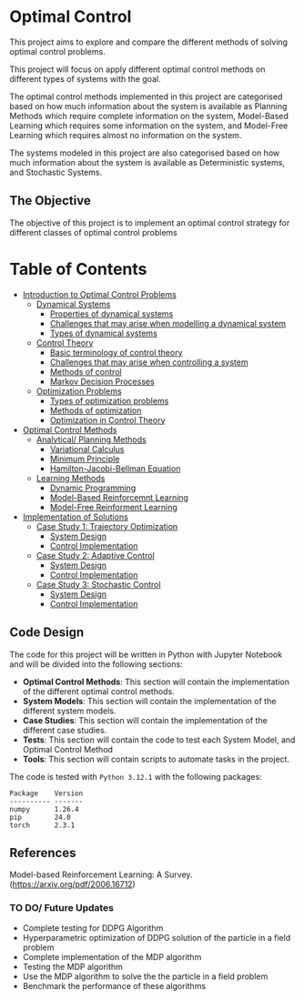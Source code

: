 # Optimal Control

This project aims to explore and compare the different methods of solving optimal control problems.

This project will focus on apply different optimal control methods on different types of systems with the goal.

The optimal control methods implemented in this project are categorised based on how much information about the system is available as Planning Methods which require complete information on the system, Model-Based Learning which requires some information on the system, and Model-Free Learning which requires almost no information on the system.

The systems modeled in this project are also categorised based on how much information about the system is available as Deterministic systems, and Stochastic Systems.

## The Objective

The objective of this project is to implement an optimal control strategy for different classes of optimal control problems

# Table of Contents

* [Introduction to Optimal Control Problems](./Systems/README.md)
  - [Dynamical Systems](./Systems/README.md)
    + [Properties of dynamical systems](./Systems/README.md) 
    + [Challenges that may arise when modelling a dynamical system](./Systems/README.md)
    + [Types of dynamical systems](./Systems/README.md)
  - [Control Theory](./Systems/README.md)
    + [Basic terminology of control theory](./Systems/README.md)
    + [Challenges that may arise when controlling a system](./Systems/README.md)
    + [Methods of control](./Systems/README.md)
    + [Markov Decision Processes](./Systems/README.md)
  - [Optimization Problems](./Systems/README.md)
    + [Types of optimization problems](./Systems/README.md)
    + [Methods of optimization](./Systems/README.md)
    - [Optimization in Control Theory](./Systems/README.md)
* [Optimal Control Methods](./Optimal-Control-Methods/README.md)
  - [Analytical/ Planning Methods](./Optimal-Control-Methods/README.md)
    + [Variational Calculus](./Optimal-Control-Methods/README.md)
    + [Minimum Principle](./Optimal-Control-Methods/README.md)
    + [Hamilton-Jacobi-Bellman Equation](./Optimal-Control-Methods/README.md)
  - [Learning Methods](./Optimal-Control-Methods/README.md)
    + [Dynamic Programming](./Optimal-Control-Methods/README.md)
    + [Model-Based Reinforcemnt Learning](./Optimal-Control-Methods/README.md)
    + [Model-Free Reinforment Learning](./Optimal-Control-Methods/README.md)
* [Implementation of Solutions](#18)
  - [Case Study 1: Trajectory Optimization](#19)
    + [System Design](#20)
    + [Control Implementation](#21)
  - [Case Study 2: Adaptive Control](#22)
    + [System Design](#23)
    + [Control Implementation](#24)
  - [Case Study 3: Stochastic Control](#25)
    + [System Design](#26)
    + [Control Implementation](#27)

## Code Design
The code for this project will be written in Python with Jupyter Notebook and will be divided into the following sections:
- **Optimal Control Methods**: This section will contain the implementation of the different optimal control methods.
- **System Models**: This section will contain the implementation of the different system models.
- **Case Studies**: This section will contain the implementation of the different case studies.
- **Tests**: This section will contain the code to test each System Model, and Optimal Control Method
- **Tools**: This section will contain scripts to automate tasks in the project.


The code is tested with `Python 3.12.1` with the following packages:
```
Package    Version
---------- -------
numpy      1.26.4
pip        24.0
torch      2.3.1
```
## References
Model-based Reinforcement Learning: A Survey.(https://arxiv.org/pdf/2006.16712)

### TO DO/ Future Updates
- Complete testing for DDPG Algorithm
- Hyperparametric optimization of DDPG solution of the particle in a field problem
- Complete implementation of the MDP algorithm
- Testing the MDP algorithm
- Use the MDP algorithm to solve the the particle in a field problem
- Benchmark the performance of these algorithms
